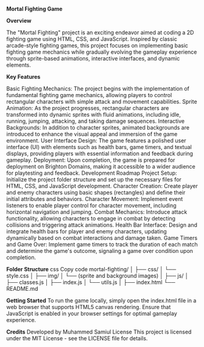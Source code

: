 **Mortal Fighting Game**

**Overview**


The "Mortal Fighting" project is an exciting endeavor aimed at coding a 2D fighting game using HTML, CSS, and JavaScript. Inspired by classic arcade-style fighting games, this project focuses on implementing basic fighting game mechanics while gradually evolving the gameplay experience through sprite-based animations, interactive interfaces, and dynamic elements.

**Key Features**

Basic Fighting Mechanics: The project begins with the implementation of fundamental fighting game mechanics, allowing players to control rectangular characters with simple attack and movement capabilities.
Sprite Animation: As the project progresses, rectangular characters are transformed into dynamic sprites with fluid animations, including idle, running, jumping, attacking, and taking damage sequences.
Interactive Backgrounds: In addition to character sprites, animated backgrounds are introduced to enhance the visual appeal and immersion of the game environment.
User Interface Design: The game features a polished user interface (UI) with elements such as health bars, game timers, and textual displays, providing players with essential information and feedback during gameplay.
Deployment: Upon completion, the game is prepared for deployment on Brighton Domains, making it accessible to a wider audience for playtesting and feedback.
Development Roadmap
Project Setup: Initialize the project folder structure and set up the necessary files for HTML, CSS, and JavaScript development.
Character Creation: Create player and enemy characters using basic shapes (rectangles) and define their initial attributes and behaviors.
Character Movement: Implement event listeners to enable player control for character movement, including horizontal navigation and jumping.
Combat Mechanics: Introduce attack functionality, allowing characters to engage in combat by detecting collisions and triggering attack animations.
Health Bar Interface: Design and integrate health bars for player and enemy characters, updating dynamically based on combat interactions and damage taken.
Game Timers and Game Over: Implement game timers to track the duration of each match and determine the game's outcome, signaling a game over condition upon completion.

**Folder Structure**
css
Copy code
mortal-fighting/
│
├── css/
│   └── style.css
│
├── img/
│   └── (sprite and background images)
│
├── js/
│   ├── classes.js
│   ├── index.js
│   └── utils.js
│
├── index.html
└── README.md

**Getting Started**
To run the game locally, simply open the index.html file in a web browser that supports HTML5 canvas rendering. Ensure that JavaScript is enabled in your browser settings for optimal gameplay experience.

**Credits**
Developed by Muhammed Samiul
License
This project is licensed under the MIT License - see the LICENSE file for details.
